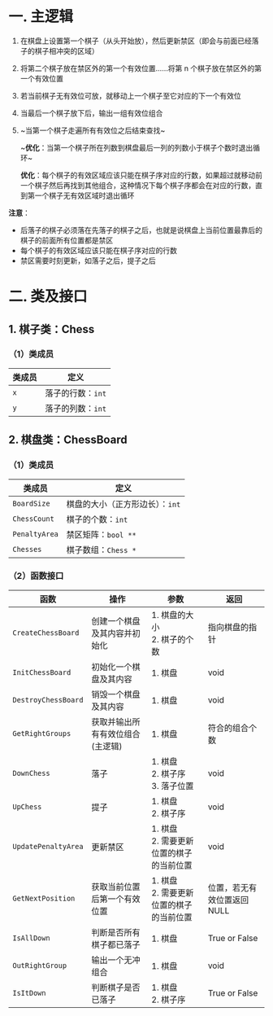 # 一. 主逻辑

1. 在棋盘上设置第一个棋子（从头开始放），然后更新禁区（即会与前面已经落子的棋子相冲突的区域）

2. 将第二个棋子放在禁区外的第一个有效位置……将第 n 个棋子放在禁区外的第一个有效位置

3. 若当前棋子无有效位可放，就移动上一个棋子至它对应的下一个有效位

4. 当最后一个棋子放下后，输出一组有效位组合

5. ~当第一个棋子走遍所有有效位之后结束查找~

   ~**优化**：当第一个棋子所在列数到棋盘最后一列的列数小于棋子个数时退出循环~
   
   **优化**：每个棋子的有效区域应该只能在棋子序对应的行数，如果超过就移动前一个棋子然后再找到其他组合，这种情况下每个棋子序都会在对应的行数，直到第一个棋子无有效区域时退出循环

**注意**：

- 后落子的棋子必须落在先落子的棋子之后，也就是说棋盘上当前位置最靠后的棋子的前面所有位置都是禁区
- 每个棋子的有效区域应该只能在棋子序对应的行数
- 禁区需要时刻更新，如落子之后，提子之后



# 二. 类及接口

## 1. 棋子类：Chess

### （1）类成员

| 类成员 | 定义                   |
| ------ | ---------------------- |
| `x`    | 落子的行数：`int` |
| `y`    | 落子的列数：`int` |



## 2. 棋盘类：ChessBoard

### （1）类成员

| 类成员        | 定义                               |
| ------------- | ---------------------------------- |
| `BoardSize`   | 棋盘的大小（正方形边长）：`int` |
| `ChessCount`  | 棋子的个数：`int`               |
| `PenaltyArea` | 禁区矩阵：`bool **`                |
| `Chesses`     | 棋子数组：`Chess *`                |



### （2）函数接口

|函数|操作|参数|返回|
|---|---|---|---|
|`CreateChessBoard`|创建一个棋盘及其内容并初始化|1. 棋盘的大小<br />2. 棋子的个数|指向棋盘的指针|
|`InitChessBoard`|初始化一个棋盘及其内容|1. 棋盘|void|
|`DestroyChessBoard`|销毁一个棋盘及其内容|1. 棋盘|void|
|`GetRightGroups`|获取并输出所有有效位组合(主逻辑)|1. 棋盘|符合的组合个数|
|`DownChess`|落子|1. 棋盘<br />2. 棋子序<br />3. 落子位置|void|
|`UpChess`|提子|1. 棋盘<br />2. 棋子序|void|
|`UpdatePenaltyArea`|更新禁区|1. 棋盘<br />2. 需要更新位置的棋子的当前位置|void|
|`GetNextPosition`|获取当前位置后第一个有效位置|1. 棋盘<br />2. 需要更新位置的棋子的当前位置|位置，若无有效位置返回NULL|
|`IsAllDown`|判断是否所有棋子都已落子|1. 棋盘|True or False|
|`OutRightGroup`|输出一个无冲组合|1. 棋盘|void|
|`IsItDown`|判断棋子是否已落子|1. 棋盘<br />2. 棋子序|True or False|